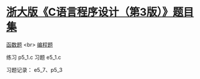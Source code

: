 # [浙大版《C语言程序设计（第3版）》题目集](https://pintia.cn/problem-sets/12/problems/298)

[函数题](./funtion) <br\>
[编程题](/programming)

练习 p5_1.c
习题 e5_1.c

习题记录：
e5_7、p5_3

